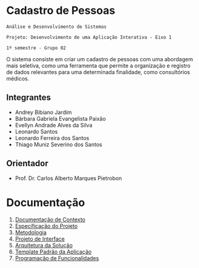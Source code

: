 # Cadastro de Pessoas

` Análise e Desenvolvimento de Sistemas `

`Projeto: Desenvolvimento de uma Aplicação Interativa - Eixo 1`

`1º semestre - Grupo 02`

O sistema consiste em criar um cadastro de pessoas com uma abordagem mais seletiva, como uma ferramenta que permite a organização e registro de dados relevantes para uma determinada finalidade, como consultórios médicos.

## Integrantes

* Andrey Bibiano Jardim
* Bárbara Gabriela Evangelista Paixão
* Evellyn Andrade Alves da Silva
* Leonardo Santos
* Leonardo Ferreira dos Santos
* Thiago Muniz Severino dos Santos

## Orientador

* Prof. Dr. Carlos Alberto Marques Pietrobon

<!--
## Instruções de utilização

Ainda não está disponível. 
-->

# Documentação

<ol>
<li><a href="docs/01-Documentação de Contexto.md"> Documentação de Contexto</a></li>
<li><a href="docs/02-Especificação do Projeto.md"> Especificação do Projeto</a></li>
<li><a href="docs/03-Metodologia.md"> Metodologia</a></li>
<li><a href="docs/04-Projeto de Interface.md"> Projeto de Interface</a></li>
<li><a href="docs/05-Arquitetura da Solução.md"> Arquitetura da Solução</a></li>
<li><a href="docs/06-Template Padrão da Aplicação.md"> Template Padrão da Aplicação</a></li>
<li><a href="docs/07-Programação de Funcionalidades.md"> Programação de Funcionalidades</a></li>
<!--
<li><a href="docs/08-Plano de Testes de Software.md"> Plano de Testes de Software</a></li>
<li><a href="docs/09-Registro de Testes de Software.md"> Registro de Testes de Software</a></li>
<li><a href="docs/10-Plano de Testes de Usabilidade.md"> Plano de Testes de Usabilidade</a></li>
<li><a href="docs/11-Registro de Testes de Usabilidade.md"> Registro de Testes de Usabilidade</a></li>
<li><a href="docs/12-Apresentação do Projeto.md"> Apresentação do Projeto</a></li>
<li><a href="docs/13-Referências.md"> Referências</a></li>
-->
</ol>

<!--
# Código

<li><a href="src/README.md">Código Fonte</a></li>

# Apresentação

<li><a href="presentation/README.md"> Apresentação da solução</a></li>
-->
